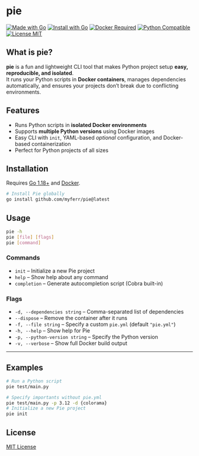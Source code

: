 # pie

[![Made with Go](https://img.shields.io/badge/Made%20with-Go-00ADD8?logo=go&logoColor=white)](https://golang.org/)
[![Install with Go](https://img.shields.io/badge/Install-go%20install-brightgreen)](https://golang.org/doc/install)
[![Docker Required](https://img.shields.io/badge/Docker-Required-blue?logo=docker&logoColor=white)](https://www.docker.com/)
[![Python Compatible](https://img.shields.io/badge/Python-3.10%2B-yellow?logo=python&logoColor=white)](https://www.python.org/)
[![License MIT](https://img.shields.io/badge/License-MIT-purple)](LICENSE)

## What is pie?

**pie** is a fun and lightweight CLI tool that makes Python project setup **easy, reproducible, and isolated**.  
It runs your Python scripts in **Docker containers**, manages dependencies automatically, and ensures your projects don’t break due to conflicting environments.

## Features

- Runs Python scripts in **isolated Docker environments**
- Supports **multiple Python versions** using Docker images
- Easy CLI with `init`, YAML-based *optional* configuration, and Docker-based containerization
- Perfect for Python projects of all sizes  

## Installation

Requires [Go 1.18+](https://golang.org/dl/) and [Docker](https://www.docker.com/).

```bash
# Install Pie globally
go install github.com/myferr/pie@latest
```

## Usage

```bash
pie -h
pie [file] [flags]
pie [command]
```

### Commands

* `init` – Initialize a new Pie project
* `help` – Show help about any command
* `completion` – Generate autocompletion script (Cobra built-in)

### Flags

* `-d, --dependencies string` – Comma-separated list of dependencies
* `--dispose` – Remove the container after it runs
* `-f, --file string` – Specify a custom `pie.yml` (default `"pie.yml"`)
* `-h, --help` – Show help for Pie
* `-p, --python-version string` – Specify the Python version
* `-v, --verbose` – Show full Docker build output

---

## Examples

```bash
# Run a Python script
pie test/main.py

# Specify importants without pie.yml
pie test/main.py -p 3.12 -d {colorama}
# Initialize a new Pie project
pie init
```

## License

[MIT License](LICENSE)
